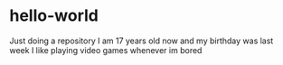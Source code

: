 # hello-world
Just doing a repository
I am 17 years old now and my birthday was last week
I like playing video games whenever im bored
